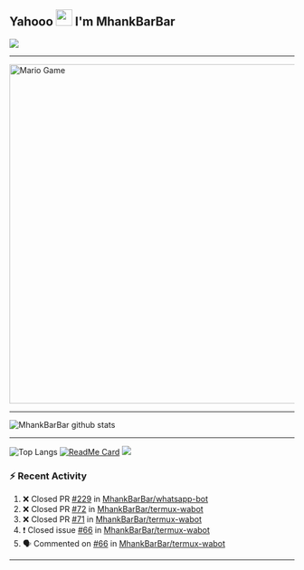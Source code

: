 ## Yahooo <img src="https://github.com/TheDudeThatCode/TheDudeThatCode/blob/master/Assets/Hi.gif" width="29px"> I'm MhankBarBar
<img align="center" height="auto" src="https://avatars.githubusercontent.com/u/55822959?s=460&u=98e06e04babbf38abadbcef21413060992a40d71&v=4"/>

___

<img src="https://github.com/TheDudeThatCode/TheDudeThatCode/blob/master/Assets/Mario_Gameplay.gif" alt="Mario Game" width="600" />

___

![MhankBarBar github stats](https://github-readme-stats.vercel.app/api?username=mhankbarbar&show_icons=true&theme=buefy&show_owner=true)
___

![Top Langs](https://github-readme-stats.vercel.app/api/top-langs/?username=mhankbarbar&theme=buefy)
[![ReadMe Card](https://github-readme-stats.vercel.app/api/pin/?username=mhankbarbar&repo=termux-wabot&theme=buefy)](https://github.com/mhankbarbar/termux-wabot)
![](https://github-profile-trophy.vercel.app/?username=MhankBarBar&row=2&column=3)

### :zap: Recent Activity

<!--START_SECTION:activity-->
1. ❌ Closed PR [#229](https://github.com/MhankBarBar/whatsapp-bot/pull/229) in [MhankBarBar/whatsapp-bot](https://github.com/MhankBarBar/whatsapp-bot)
2. ❌ Closed PR [#72](https://github.com/MhankBarBar/termux-wabot/pull/72) in [MhankBarBar/termux-wabot](https://github.com/MhankBarBar/termux-wabot)
3. ❌ Closed PR [#71](https://github.com/MhankBarBar/termux-wabot/pull/71) in [MhankBarBar/termux-wabot](https://github.com/MhankBarBar/termux-wabot)
4. ❗️ Closed issue [#66](https://github.com/MhankBarBar/termux-wabot/issues/66) in [MhankBarBar/termux-wabot](https://github.com/MhankBarBar/termux-wabot)
5. 🗣 Commented on [#66](https://github.com/MhankBarBar/termux-wabot/issues/66) in [MhankBarBar/termux-wabot](https://github.com/MhankBarBar/termux-wabot)
<!--END_SECTION:activity-->

---

<!--START_SECTION:waka-->

<!--END_SECTION:waka-->
